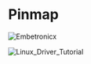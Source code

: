 # Pinmap

![Embetronicx](https://github.com/Embetronicx/Tutorials/tree/master/Linux/Device_Driver)

![Linux_Driver_Tutorial](https://github.com/Johannes4Linux/Linux_Driver_Tutorial/tree/main)